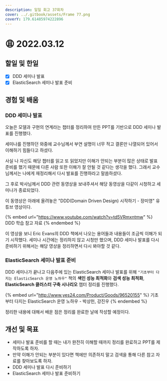 ```yaml
---
description: 일일 회고 37회차
cover: ../.gitbook/assets/Frame 77.png
coverY: 179.61485974222896
---
```


# 😩 2022.03.12

## 할일 및 한일

* [x] DDD 세미나 발표
* [x] ElasticSearch 세미나 발표 준비

## 경험 및 배움

### DDD 세미나 발표

오늘은 모델과 구현의 연계라는 챕터를 정리하여 만든 PPT를 기반으로 DDD 세미나 발표를 진행했다.

세미나를 진행하던 와중에 교수님께서 부연 설명이 너무 적고 결론만 나열되어 있어서 이해하기 힘들다고 하셨다.

사실 나 자신도 해당 챕터를 읽고 또 읽었지만 이해가 안되는 부분이 많은 상태로 발표 준비를 했기 때문에 다른 사람 또한 이해가 잘 안될 것 같다는 생각을 했다. 그래서 교수님께서는 나에게 재정리해서 다시 발표를 진행하라고 말씀하셨다.

그 후로 박사님께서 DDD 관련 동영상을 보내주셔서 해당 동영상을 다같이 시청하고 세미나가 종료되었다.



이 동영상은 아래에 올려놓은 "DDD(Domain Driven Design) 시작하기 - 장미영" 유튜브 영상이다.

{% embed url="https://www.youtube.com/watch?v=td5VRmxntmw" %}
DDD 학습 참고 자료
{% endembed %}

이 영상을 보니 Eric Evans의 DDD 책에서 나오는 용어들과 내용들이 조금씩 이해가 되기 시작했다. 세미나 시간에는 정리하지 않고 시청만 했으며, DDD 세미나 발표를 다시 준비하기 위해서는 해당 영상을 정리하면서 다시 봐야할 것 같다.



### ElasticSearch 세미나 발표 준비

DDD 세미나가 끝나고 다음주에 있는 ElasticSearch 세미나 발표를 위해 `"기초부터 다지는 ElasticSearch 운영 노하우"` 책의 **색인 성능 최적화**와 **검색 성능 최적화**, **ElasticSearch 클러스터 구축 시나리오** 챕터 정리를 진행했다.



{% embed url="http://www.yes24.com/Product/Goods/96520155" %}
기초부터 다지는 ElasticSearch 운영 노하우 - 박상헌, 강진우
{% endembed %}



정리한 내용에 대해서 배운 점은 정리를 완료한 날에 작성할 예정이다.

## 개선 및 목표

* 세미나 발표 준비를 할 때는 내가 완전히 이해할 때까지 정리를 완료하고 PPT를 제작하도록 하자.
* 만약 이해가 안되는 부분이 있다면 책에만 의존하지 말고 검색을 통해 다른 참고 자료를 찾아보도록 하자.
* DDD 세미나 발표 다시 준비하기
* ElasticSearch 세미나 발표 준비하기

